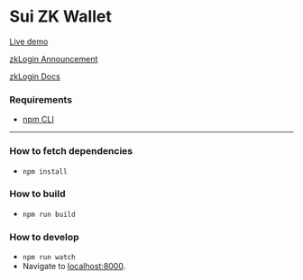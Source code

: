 # Sui ZK Wallet

[Live demo](https://sui-zk-wallet.netlify.app/)

[zkLogin Announcement](https://twitter.com/SuiNetwork/status/1702321338441257172)

[zkLogin Docs](https://docs.sui.io/build/zk_login)

### Requirements
- [npm CLI](https://docs.npmjs.com/)

---

### How to fetch dependencies
- `npm install`

### How to build
- `npm run build`

### How to develop
- `npm run watch`
- Navigate to [localhost:8000](http:localhost:8000).
